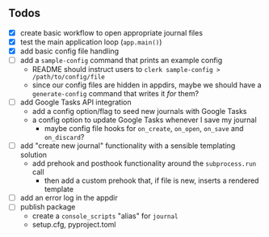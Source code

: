 ## Todos

- [X] create basic workflow to open appropriate journal files
- [X] test the main application loop (`app.main()`)
- [X] add basic config file handling
- [ ] add a `sample-config` command that prints an example config
    - README should instruct users to `clerk sample-config > /path/to/config/file`
    - since our config files are hidden in appdirs, maybe we should have a `generate-config` command that writes it _for_ them?
- [ ] add Google Tasks API integration
    - add a config option/flag to seed new journals with Google Tasks
    - a config option to update Google Tasks whenever I save my journal
        - maybe config file hooks for `on_create`, `on_open`, `on_save` and `on_discard`?
- [ ] add "create new journal" functionality with a sensible templating solution
    - add prehook and posthook functionality around the `subprocess.run` call
        - then add a custom prehook that, if file is new, inserts a rendered template
- [ ] add an error log in the appdir
- [ ] publish package
    - create a `console_scripts` "alias" for `journal`
    - setup.cfg, pyproject.toml
